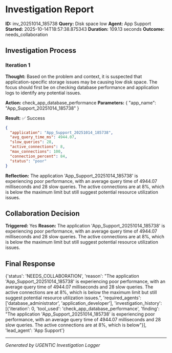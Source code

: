 # Investigation Report

**ID:** inv_20251014_185738
**Query:** Disk space low
**Agent:** App Support
**Started:** 2025-10-14T18:57:38.875343
**Duration:** 109.13 seconds
**Outcome:** needs_collaboration

## Investigation Process

### Iteration 1

**Thought:** Based on the problem and context, it is suspected that application-specific storage issues may be causing low disk space. The focus should first be on checking database performance and application logs to identify any potential issues.

**Action:** check_app_database_performance
**Parameters:** {
  "app_name": "App_Support_20251014_185738"
}

**Result:** ✅ Success
```json
{
  "application": "App_Support_20251014_185738",
  "avg_query_time_ms": 4944.07,
  "slow_queries": 28,
  "active_connections": 8,
  "max_connections": 100,
  "connection_percent": 84,
  "status": "poor"
}
```

**Reflection:** The application 'App_Support_20251014_185738' is experiencing poor performance, with an average query time of 4944.07 milliseconds and 28 slow queries. The active connections are at 8%, which is below the maximum limit but still suggest potential resource utilization issues.

## Collaboration Decision

**Triggered:** Yes
**Reason:** The application 'App_Support_20251014_185738' is experiencing poor performance, with an average query time of 4944.07 milliseconds and 28 slow queries. The active connections are at 8%, which is below the maximum limit but still suggest potential resource utilization issues.

## Final Response

{'status': 'NEEDS_COLLABORATION', 'reason': "The application 'App_Support_20251014_185738' is experiencing poor performance, with an average query time of 4944.07 milliseconds and 28 slow queries. The active connections are at 8%, which is below the maximum limit but still suggest potential resource utilization issues.", 'required_agents': ['database_administrator', 'application_developer'], 'investigation_history': [{'iteration': 0, 'tool_used': 'check_app_database_performance', 'finding': "The application 'App_Support_20251014_185738' is experiencing poor performance, with an average query time of 4944.07 milliseconds and 28 slow queries. The active connections are at 8%, which is below"}], 'lead_agent': 'App Support'}

---
*Generated by UGENTIC Investigation Logger*
